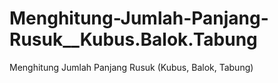 # Menghitung-Jumlah-Panjang-Rusuk__Kubus.Balok.Tabung
Menghitung Jumlah Panjang Rusuk (Kubus, Balok, Tabung)

